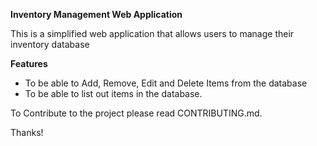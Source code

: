 **Inventory Management Web Application**

This is a simplified web application that allows users to manage their inventory database

**Features**
- To be able to Add, Remove, Edit and Delete Items from the database
- To be able to list out items in the database.


To Contribute to the project please read CONTRIBUTING.md.


Thanks!
